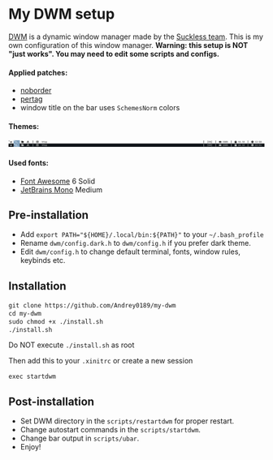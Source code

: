 # My DWM setup

[DWM](https://dwm.suckless.org/) is a dynamic window manager made by the [Suckless team](). This is my own configuration of this window manager.
**Warning: this setup is NOT "just works". You may need to edit some scripts and configs.**

#### Applied patches:
- [noborder](https://dwm.suckless.org/patches/noborder/)
- [pertag](https://dwm.suckless.org/patches/pertag/)
- window title on the bar uses `SchemesNorm` colors

#### Themes:
![themes](/dwm-themes.png)


#### Used fonts:

- [Font Awesome](https://fontawesome.com/) 6 Solid
- [JetBrains Mono](https://www.jetbrains.com/lp/mono/) Medium

## Pre-installation

- Add `export PATH="${HOME}/.local/bin:${PATH}"` to your `~/.bash_profile`
- Rename `dwm/config.dark.h` to `dwm/config.h` if you prefer dark theme.
- Edit `dwm/config.h` to change default terminal, fonts, window rules, keybinds etc.

## Installation
```
git clone https://github.com/Andrey0189/my-dwm
cd my-dwm
sudo chmod +x ./install.sh 
./install.sh
```
Do NOT execute `./install.sh` as root

Then add this to your `.xinitrc` or create a new session
```
exec startdwm
```

## Post-installation
- Set DWM directory in the `scripts/restartdwm` for proper restart.
- Change autostart commands in the `scripts/startdwm`.
- Change bar output in `scripts/ubar`.
- Enjoy!
